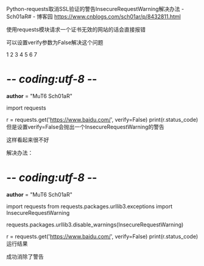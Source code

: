 Python-requests取消SSL验证的警告InsecureRequestWarning解决办法 - Sch01aR# - 博客园 https://www.cnblogs.com/sch01ar/p/8432811.html

使用requests模块请求一个证书无效的网站的话会直接报错

可以设置verify参数为False解决这个问题

1
2
3
4
5
6
7
# -*- coding:utf-8 -*-
__author__ = "MuT6 Sch01aR"
 
import requests
 
r = requests.get('https://www.baidu.com/', verify=False)
print(r.status_code)
但是设置verify=False会抛出一个InsecureRequestWarning的警告



这样看起来很不好

解决办法：

# -*- coding:utf-8 -*-
__author__ = "MuT6 Sch01aR"
 
import requests
from requests.packages.urllib3.exceptions import InsecureRequestWarning
 
requests.packages.urllib3.disable_warnings(InsecureRequestWarning)
 
 
r = requests.get('https://www.baidu.com/', verify=False)
print(r.status_code)
运行结果



成功消除了警告